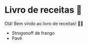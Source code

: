 # Livro de receitas :chicken:

Olá! Bem vindo ao livro de receitas! :man_cook:

* Strogonoff de frango
* Pavê
